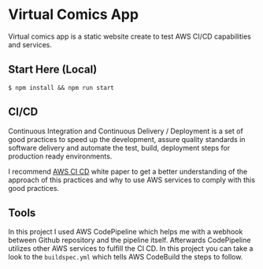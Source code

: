 # Virtual Comics App
Virtual comics app is a static website create to test AWS CI/CD capabilities and services. 

## Start Here (Local)

```
$ npm install && npm run start
```

## CI/CD
Continuous Integration and Continuous Delivery / Deployment is a set of good practices to speed up the development, 
assure quality standards in software delivery and automate the test, build, deployment steps for production ready 
environments.  

I recommend [AWS CI CD](https://d0.awsstatic.com/whitepapers/DevOps/practicing-continuous-integration-continuous-delivery-on-AWS.pdf) white paper to get a better understanding of the approach of this practices and why to use AWS services
to comply with this good practices.

## Tools

In this project I used AWS CodePipeline which helps me with a webhook between Github repository and the pipeline itself.
Afterwards CodePipeline utilizes other AWS services to fulfill the CI CD. 
In this project you can take a look to the ````buildspec.yml```` which tells AWS CodeBuild the steps to follow. 
 
